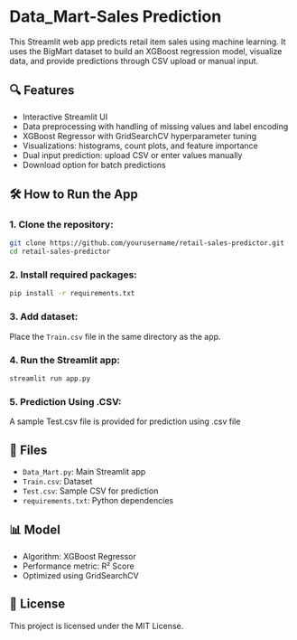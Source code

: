 # Data_Mart-Sales Prediction

This Streamlit web app predicts retail item sales using machine learning. It uses the BigMart dataset to build an XGBoost regression model, visualize data, and provide predictions through CSV upload or manual input.

## 🔍 Features
- Interactive Streamlit UI
- Data preprocessing with handling of missing values and label encoding
- XGBoost Regressor with GridSearchCV hyperparameter tuning
- Visualizations: histograms, count plots, and feature importance
- Dual input prediction: upload CSV or enter values manually
- Download option for batch predictions

## 🛠️ How to Run the App

### 1. Clone the repository:
```bash
git clone https://github.com/yourusername/retail-sales-predictor.git
cd retail-sales-predictor
```

### 2. Install required packages:
```bash
pip install -r requirements.txt
```

### 3. Add dataset:
Place the `Train.csv` file in the same directory as the app.

### 4. Run the Streamlit app:
```bash
streamlit run app.py
```
### 5. Prediction Using .CSV:
A sample Test.csv file is provided for prediction using .csv file 

## 📂 Files
- `Data_Mart.py`: Main Streamlit app
- `Train.csv`: Dataset
- `Test.csv`: Sample CSV for prediction
- `requirements.txt`: Python dependencies

## 📊 Model
- Algorithm: XGBoost Regressor
- Performance metric: R² Score
- Optimized using GridSearchCV

## 📜 License
This project is licensed under the MIT License.
